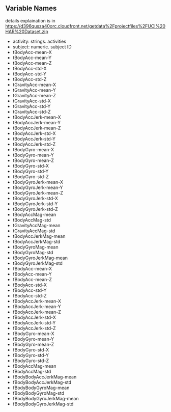 ## Variable Names
details explaination is in https://d396qusza40orc.cloudfront.net/getdata%2Fprojectfiles%2FUCI%20HAR%20Dataset.zip</h3> 
* activity: strings. activities
* subject: numeric. subject ID
* tBodyAcc-mean-X
* tBodyAcc-mean-Y
* tBodyAcc-mean-Z
* tBodyAcc-std-X
* tBodyAcc-std-Y
* tBodyAcc-std-Z
* tGravityAcc-mean-X
* tGravityAcc-mean-Y
* tGravityAcc-mean-Z
* tGravityAcc-std-X
* tGravityAcc-std-Y
* tGravityAcc-std-Z
* tBodyAccJerk-mean-X
* tBodyAccJerk-mean-Y
* tBodyAccJerk-mean-Z
* tBodyAccJerk-std-X
* tBodyAccJerk-std-Y
* tBodyAccJerk-std-Z
* tBodyGyro-mean-X
* tBodyGyro-mean-Y
* tBodyGyro-mean-Z
* tBodyGyro-std-X
* tBodyGyro-std-Y
* tBodyGyro-std-Z
* tBodyGyroJerk-mean-X
* tBodyGyroJerk-mean-Y
* tBodyGyroJerk-mean-Z
* tBodyGyroJerk-std-X
* tBodyGyroJerk-std-Y
* tBodyGyroJerk-std-Z
* tBodyAccMag-mean
* tBodyAccMag-std
* tGravityAccMag-mean
* tGravityAccMag-std
* tBodyAccJerkMag-mean
* tBodyAccJerkMag-std
* tBodyGyroMag-mean
* tBodyGyroMag-std
* tBodyGyroJerkMag-mean
* tBodyGyroJerkMag-std
* fBodyAcc-mean-X
* fBodyAcc-mean-Y
* fBodyAcc-mean-Z
* fBodyAcc-std-X
* fBodyAcc-std-Y
* fBodyAcc-std-Z
* fBodyAccJerk-mean-X
* fBodyAccJerk-mean-Y
* fBodyAccJerk-mean-Z
* fBodyAccJerk-std-X
* fBodyAccJerk-std-Y
* fBodyAccJerk-std-Z
* fBodyGyro-mean-X
* fBodyGyro-mean-Y
* fBodyGyro-mean-Z
* fBodyGyro-std-X
* fBodyGyro-std-Y
* fBodyGyro-std-Z
* fBodyAccMag-mean
* fBodyAccMag-std
* fBodyBodyAccJerkMag-mean
* fBodyBodyAccJerkMag-std
* fBodyBodyGyroMag-mean
* fBodyBodyGyroMag-std
* fBodyBodyGyroJerkMag-mean
* fBodyBodyGyroJerkMag-std
